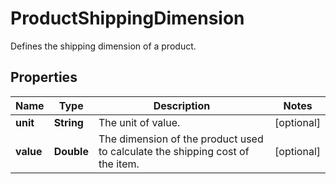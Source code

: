 

# ProductShippingDimension

Defines the shipping dimension of a product.

## Properties

| Name | Type | Description | Notes |
|------------ | ------------- | ------------- | -------------|
|**unit** | **String** | The unit of value. |  [optional] |
|**value** | **Double** | The dimension of the product used to calculate the shipping cost of the item. |  [optional] |



